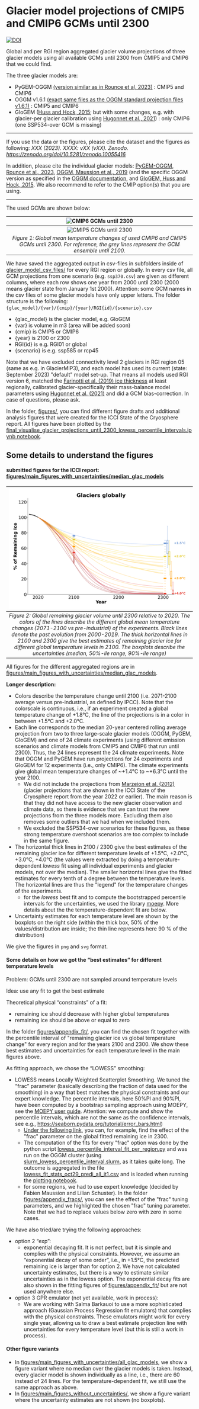 # Glacier model projections of CMIP5 and CMIP6 GCMs until 2300

[![DOI](https://zenodo.org/badge/711994513.svg)](https://zenodo.org/doi/10.5281/zenodo.10055416)


Global and per RGI region aggregated glacier volume projections of three glacier models using all available GCMs until 2300 from CMIP5 and CMIP6 that we could find. 

The three glacier models are:

- PyGEM-OGGM [(version similar as in Rounce et al, 2023)](https://doi.org/10.1126/science.abo1324) : CMIP5 and CMIP6
- OGGM v1.6.1 [(exact same files as the OGGM standard projection files v1.6.1)](https://zenodo.org/records/8286065) : CMIP5 and CMIP6
- GloGEM ([Huss and Hock, 2015](https://doi.org/10.3389/feart.2015.00054); but with some changes, e.g. with glacier-per glacier calibration using [Hugonnet et al., 2021](https://doi.org/10.1038/s41586-021-03436-z)) : only CMIP6 (one SSP534-over GCM is missing)

----

If you use the data or the figures, please cite the dataset and the figures as following:
*XXX (2023). XXXX: vXX (vXX). Zenodo. https://zenodo.org/doi/10.5281/zenodo.10055416*

In addition, please cite the individual glacier models: [PyGEM-OGGM, Rounce et al., 2023](https://doi.org/10.1126/science.abo1324), [OGGM, Maussion et al., 2019](https://doi.org/10.5194/gmd-12-909-2019) (and the specific OGGM version as specified in the [OGGM documentation](https://docs.oggm.org/en/stable/citing-oggm.html), and [GloGEM, Huss and Hock, 2015](https://doi.org/10.3389/feart.2015.00054). We also recommend to refer to the CMIP option(s) that you are using.

----

The used GCMs are shown below:

|![CMIP6 GCMs until 2300](https://hackmd.io/_uploads/rkc3xrDTh.png)|
|:--:| 
|![CMIP5 GCMs until 2300](https://hackmd.io/_uploads/Bkp9UA_a2.png)|
| *Figure 1: Global mean temperature changes of used CMIP6 and CMIP5 GCMs until 2300. For reference, the grey lines represent the GCM ensemble until 2100.* |



We have saved the aggregated output in csv-files in subfolders inside of [glacier_model_csv_files/](glacier_model_csv_files/) for every RGI region or globally. In every csv file, all GCM projections from one scenario (e.g. `ssp370.csv`) are given as different columns, where each row shows one year from 2000 until 2300 (2000 means glacier state from January 1st 2000). Attention: some GCM names in the csv files of some glacier models have only upper letters. The folder structure is the following: `{glac_model}/{var}/{cmip}/{year}/RGI{id}/{scenario}.csv`
- {glac_model} is the glacier model, e.g. GloGEM
- {var} is volume in m3 (area will be added soon)
- {cmip} is CMIP5 or CMIP6
- {year} is 2100 or 2300
- RGI{id} is e.g. RGI01 or global
- {scenario} is e.g. ssp585 or rcp45

Note that we have excluded connectivity level 2 glaciers in RGI region 05 (same as e.g. in GlacierMIP3), and each model has used its current (state: September 2023) "default" model set-up. That means all models used RGI version 6, matched the [Farinotti et al. (2019) ice thickness](https://doi.org/10.1038/s41561-019-0300-3) at least regionally, calibrated glacier-specifically their mass-balance model parameters using [Hugonnet et al. (2021)](https://doi.org/10.1038/s41586-021-03436-z) and did a GCM bias-correction. In case of questions, please ask. 



In the folder, [figures/]([figures/), you can find different figure drafts and additional analysis figures that were created for the ICCI State of the Cryosphere report. All figures have been plotted by the [final_visualise_glacier_projections_until_2300_lowess_percentile_intervals.ipynb notebook](final_visualise_glacier_projections_until_2300_lowess_percentile_intervals.ipynb).



## Some details to understand the figures
#### submitted figures for the ICCI report: [figures/main_figures_with_uncertainties/median_glac_models](figures/main_figures_with_uncertainties/median_glac_models) 

|![Figure 2](figures/main_figures_with_uncertainties/median_glac_models/png/icci_report_2023_median_lowess_predi_oggm_glogem_pygem_temp_levels_global_v3_boxplot.png)|
|:--:| 
|*Figure 2: Global remaining glacier volume until 2300 relative to 2020. The colors of the lines describe the different global mean temperature changes (2071-2100 vs pre-industrial) of the experiments. Black lines denote the past evolution from 2000-2019. The thick horizontal lines in 2100 and 2300 give the best estimates of remaining glacier ice for different global temperature levels in 2100. The boxplots describe the uncertainties (median, 50%-ile range, 90%-ile range)*|

All figures for the different aggregated regions are in [figures/main_figures_with_uncertainties/median_glac_models](figures/main_figures_with_uncertainties/median_glac_models). 

**Longer description:**

- Colors describe the temperature change until 2100 (i.e. 2071-2100 average versus pre-industrial, as defined by IPCC). Note that the colorscale is continuous, i.e., if an experiment created a global temperature change of +1.8°C, the line of the projections is in a color in between +1.5°C and +2.0°C.
- Each line corresponds to the median 20-year centered rolling average projection from two to three large-scale glacier models (OGGM, PyGEM, GloGEM) and one of 24 climate experiments (using different emission scenarios and climate models from CMIP5 and CMIP6 that run until 2300). Thus, the 24 lines represent the 24 climate experiments. Note that OGGM and PyGEM have run projections for 24 experiments and GloGEM for 12 experiments (i.e., only CMIP6). The climate experiments give global mean temperature changes of ~+1.4°C to ~+6.3°C until the year 2100. 
    - We did not include the projections from [Marzeion et al. (2012)](https://doi.org/10.5194/tc-6-1295-2012) (glacier projections that are shown in the ICCI State of the Cryosphere report from the year 2022 or earlier). The main reason is that they did not have access to the new glacier observation and climate data, so there is evidence that we can trust the new projections from the three models more. Excluding them also removes some outliers that we had when we included them. 
    - We excluded the SSP534-over scenarios for these figures, as these strong temperature overshoot scenarios are too complex to include in the same figure. 
- The horizontal thick lines in 2100 / 2300 give the best estimates of the remaining glacier ice for different temperature levels of +1.5°C, +2.0°C, +3.0°C, +4.0°C  (the values were extracted by doing a temperature-dependent *lowess* fit using all individual experiments and glacier models, not over the median). The smaller horizontal lines give the fitted estimates for every tenth of a degree between the temperature levels. The horizontal lines are thus the "legend" for the temperature changes of the experiments.
    - for the *lowess* best fit and to compute the bootstrapped percentile intervals for the uncertainties, we used the library [moepy](https://doi.org/10.5281/zenodo.4642896). More details about the the temperature-dependent fit are below.
- Uncertainty estimates for each temperature level are shown by the boxplots on the right side (within the thick box, 50% of the values/distribution are inside; the thin line represents here 90 % of the distribution)

We give the figures in `png` and `svg` format. 


#### Some details on how we got the “best estimates” for different temperature levels 
Problem: GCMs until 2300 are not sampled around temperature levels

Idea: use any fit to get the best estimate

Theoretical physical “constraints” of a fit:

- remaining ice should decrease with higher global temperatures
- remaining ice should be above or equal to zero


In the folder [figures/appendix_fit/](figures/appendix_fit/), you can find the chosen fit together with the percentile interval of "remaining glacier ice vs global temperature change" for every region and for the years 2100 and 2300. We show these best estimates and uncertainties for each temperature level in the main figures above.

As fitting approach, we chose the “LOWESS” smoothing:

- LOWESS means Locally Weighted Scatterplot Smoothing. We tuned the “frac” parameter (basically describing the fraction of data used for the smoothing) in a way that best matches the physical constraints and our expert knowledge. The percentile intervals, here 50%PI and 90%PI, have been computed by a bootstrap sampling approach using MOEPY, see the [MOEPY user guide](https://ayrtonb.github.io/Merit-Order-Effect/ug-08-lowess-quick-start/). Attention: we compute and show the percentile intervals, which are not the same as the confidence intervals, see e.g., https://seaborn.pydata.org/tutorial/error_bars.html) 
    - [Under the following link](figures/appendix_fracs/2300_lowess_fracs_oggm_glogem_pygem_temp_levels_global_v3_1.png), you can, for example, find the effect of the "frac" parameter on the global fitted remaining ice in 2300. 
    - The computation of the fits for every "frac" option was done by the python script [lowess_percentile_interval_fit_per_region.py](lowess_percentile_interval_fit_per_region.py) and was run on the OGGM cluster (using [slurm_lowess_percentile_interval.slurm](slurm_lowess_percentile_interval.slurm), as it takes quite long. The outcome is aggregated in the file [lowess_fit_stats_oct29_predi_all_it1.csv](lowess_fit_stats_oct29_predi_all_it1.csv) and is loaded when running the [plotting notebook](final_visualise_glacier_projections_until_2300_lowess_percentile_intervals.ipynb).
    - for some regions, we had to use expert knowledge (decided by Fabien Maussion and Lilian Schuster). In the folder [figures/appendix_fracs/](figures/appendix_fracs/), you can see the effect of the "frac" tuning parameters, and we highlighted the chosen "frac" tuning parameter. Note that we had to replace values below zero with zero in some cases. 


We have also tried/are trying the following approaches:

- option 2 “exp”:
    - exponential decaying fit. It is not perfect, but it is simple and complies with the physical constraints. However, we assume an “exponential decay of some order”, i.e., in +1.5°C, the predicted remaining ice is larger than for option 2. We have not calculated uncertainty estimates, but there is a way to estimate similar uncertainties as in the lowess option. The exponential decay fits are also shown in the fitting figures of [figures/appendix_fit/](figures/appendix_fit/) but are not used anywhere else. 
- option 3 GPR emulator (not yet available, work in process):
    - We are working with Salma Barkauoi to use a more sophisticated approach (Gaussian Process Regression fit emulators) that complies with the physical constraints. These emulators might work for every single year, allowing us to draw a best estimate projection line with uncertainties for every temperature level (but this is still a work in process). 

#### Other figure variants
- In [figures/main_figures_with_uncertainties/all_glac_models](figures/median_glac_models), we show a figure variant where no median over the glacier models is taken. Instead, every glacier model is shown individually as a line, i.e., there are 60 instead of 24 lines. For the temperature-dependent fit, we still use the same approach as above.
- In [figures/main_figures_without_uncertainties/]([figures/main_figures_without_uncertainties/), we show a figure variant where the uncertainty estimates are not shown (no boxplots). 


